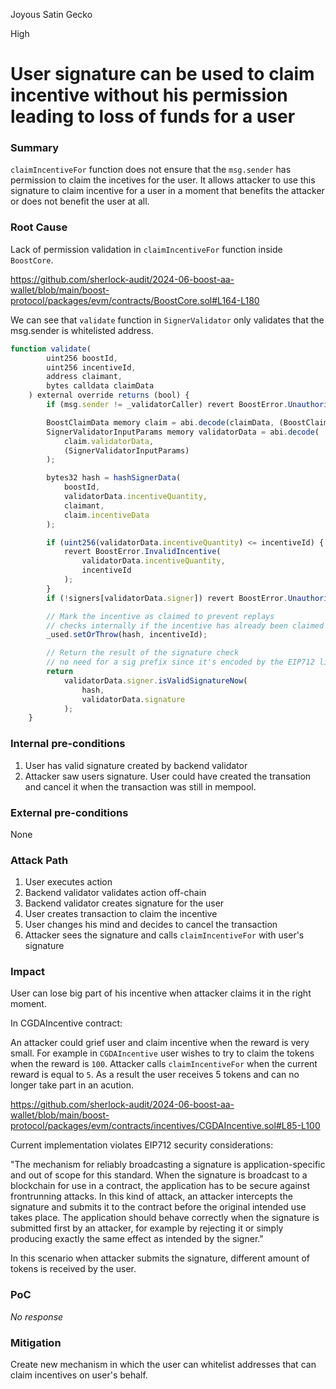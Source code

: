 Joyous Satin Gecko

High

# User signature can be used to claim incentive without his permission leading to loss of funds for a user

### Summary

`claimIncentiveFor` function does not ensure that the `msg.sender` has permission to claim the incetives for the user. It allows attacker to use this signature to claim incentive for a user in a moment that benefits the attacker or does not benefit the user at all.

### Root Cause

Lack of permission validation in `claimIncentiveFor` function inside `BoostCore`.

https://github.com/sherlock-audit/2024-06-boost-aa-wallet/blob/main/boost-protocol/packages/evm/contracts/BoostCore.sol#L164-L180

We can see that `validate` function in `SignerValidator` only validates that the msg.sender is whitelisted address.

```javascript
function validate(
        uint256 boostId,
        uint256 incentiveId,
        address claimant,
        bytes calldata claimData
    ) external override returns (bool) {
        if (msg.sender != _validatorCaller) revert BoostError.Unauthorized();

        BoostClaimData memory claim = abi.decode(claimData, (BoostClaimData));
        SignerValidatorInputParams memory validatorData = abi.decode(
            claim.validatorData,
            (SignerValidatorInputParams)
        );

        bytes32 hash = hashSignerData(
            boostId,
            validatorData.incentiveQuantity,
            claimant,
            claim.incentiveData
        );

        if (uint256(validatorData.incentiveQuantity) <= incentiveId) {
            revert BoostError.InvalidIncentive(
                validatorData.incentiveQuantity,
                incentiveId
            );
        }
        if (!signers[validatorData.signer]) revert BoostError.Unauthorized();

        // Mark the incentive as claimed to prevent replays
        // checks internally if the incentive has already been claimed
        _used.setOrThrow(hash, incentiveId);

        // Return the result of the signature check
        // no need for a sig prefix since it's encoded by the EIP712 lib
        return
            validatorData.signer.isValidSignatureNow(
                hash,
                validatorData.signature
            );
    }
```

### Internal pre-conditions

1. User has valid signature created by backend validator
2. Attacker saw users signature. User could have created the transation and cancel it when the transaction was still in mempool.

### External pre-conditions

None

### Attack Path

1. User executes action
2. Backend validator validates action off-chain
3. Backend validator creates signature for the user
4. User creates transaction to claim the incentive
5. User changes his mind and decides to cancel the transaction
6. Attacker sees the signature and calls `claimIncentiveFor` with user's signature

### Impact

User can lose big part of his incentive when attacker claims it in the right moment.

In CGDAIncentive contract:

An attacker could grief user and claim incentive when the reward is very small. For example in `CGDAIncentive` user wishes to try to claim the tokens when the reward is `100`. Attacker calls `claimIncentiveFor` when the current reward is equal to `5`. As a result the user receives 5 tokens and can no longer take part in an acution.

https://github.com/sherlock-audit/2024-06-boost-aa-wallet/blob/main/boost-protocol/packages/evm/contracts/incentives/CGDAIncentive.sol#L85-L100

Current implementation violates EIP712 security considerations:

"The mechanism for reliably broadcasting a signature is application-specific and out of scope for this standard. When the signature is broadcast to a blockchain for use in a contract, the application has to be secure against frontrunning attacks. In this kind of attack, an attacker intercepts the signature and submits it to the contract before the original intended use takes place. The application should behave correctly when the signature is submitted first by an attacker, for example by rejecting it or simply producing exactly the same effect as intended by the signer."

In this scenario when attacker submits the signature, different amount of tokens is received by the user.

### PoC

_No response_

### Mitigation

Create new mechanism in which the user can whitelist addresses that can claim incentives on user's behalf.